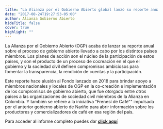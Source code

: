 ```yaml
---
title: "La Alianza por el Gobierno Abierto global lanzó su reporte anual"
date: "2017-08-24T19:27:53-05:00"
author: Alianza Gobierno Abierto
hideTitle: false
cover: true
highlight: ""
---
```


La Alianza por el Gobierno Abierto (OGP) acaba de lanzar su reporte anual sobre el proceso de gobierno abierto llevado a cabo por los distintos países miembros. Los planes de acción son el núcleo de la participación de estos países, y son el producto de un proceso de cocreación en el que el gobierno y la sociedad civil definen compromisos ambiciosos para fomentar la transparencia, la rendición de cuentas y la participación.

Este reporte hace alusión al Fondo lanzado en 2018 para brindar apoyo a miembros nacionales y locales de OGP en la co-creación e implementación de los compromisos de gobierno abierto, que fue otorgado entre otros países a las organizaciones de sociedad civil miembros de la Alianza en Colombia. Y también se refiere a la iniciativa "Frenesí de Café"" impulsada por el anterior gobierno abierto de Nariño para abrir información sobre los productores y comercializadores de café en esa región del país.

Para acceder al informe completo puedes dar [**click aquí**](/documents/ogp-annual-report.pdf)
